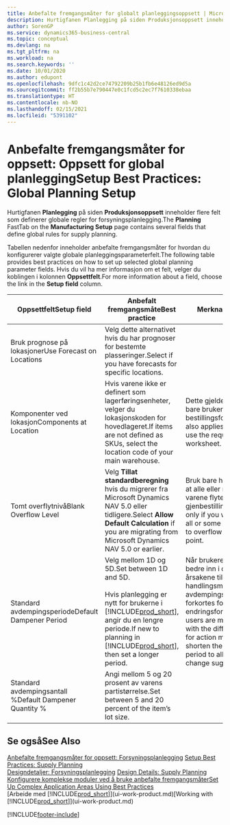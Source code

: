 ```yaml
---
title: Anbefalte fremgangsmåter for globalt planleggingsoppsett | Microsoft-dokumentasjon
description: Hurtigfanen Planlegging på siden Produksjonsoppsett inneholder flere felt som definerer globale regler for forsyningsplanlegging.
author: SorenGP
ms.service: dynamics365-business-central
ms.topic: conceptual
ms.devlang: na
ms.tgt_pltfrm: na
ms.workload: na
ms.search.keywords: ''
ms.date: 10/01/2020
ms.author: edupont
ms.openlocfilehash: 9dfc1c42d2ce74792209b25b1fb6e48126ed9d5a
ms.sourcegitcommit: ff2b55b7e790447e0c1fcd5c2ec7f7610338ebaa
ms.translationtype: HT
ms.contentlocale: nb-NO
ms.lasthandoff: 02/15/2021
ms.locfileid: "5391102"
---
```

# <a name="setup-best-practices-global-planning-setup"></a><span data-ttu-id="1f69b-103">Anbefalte fremgangsmåter for oppsett: Oppsett for global planlegging</span><span class="sxs-lookup"><span data-stu-id="1f69b-103">Setup Best Practices: Global Planning Setup</span></span>
<span data-ttu-id="1f69b-104">Hurtigfanen **Planlegging** på siden **Produksjonsoppsett** inneholder flere felt som definerer globale regler for forsyningsplanlegging.</span><span class="sxs-lookup"><span data-stu-id="1f69b-104">The **Planning** FastTab on the **Manufacturing Setup** page contains several fields that define global rules for supply planning.</span></span>  

 <span data-ttu-id="1f69b-105">Tabellen nedenfor inneholder anbefalte fremgangsmåter for hvordan du konfigurerer valgte globale planleggingsparameterfelt.</span><span class="sxs-lookup"><span data-stu-id="1f69b-105">The following table provides best practices on how to set up selected global planning parameter fields.</span></span> <span data-ttu-id="1f69b-106">Hvis du vil ha mer informasjon om et felt, velger du koblingen i kolonnen **Oppsettfelt**.</span><span class="sxs-lookup"><span data-stu-id="1f69b-106">For more information about a field, choose the link in the **Setup field** column.</span></span>  

|<span data-ttu-id="1f69b-107">Oppsettfelt</span><span class="sxs-lookup"><span data-stu-id="1f69b-107">Setup field</span></span>|<span data-ttu-id="1f69b-108">Anbefalt fremgangsmåte</span><span class="sxs-lookup"><span data-stu-id="1f69b-108">Best practice</span></span>|<span data-ttu-id="1f69b-109">Merknad</span><span class="sxs-lookup"><span data-stu-id="1f69b-109">Comment</span></span>|  
|-----------------|-------------------|-------------|  
|<span data-ttu-id="1f69b-110">Bruk prognose på lokasjoner</span><span class="sxs-lookup"><span data-stu-id="1f69b-110">Use Forecast on Locations</span></span>|<span data-ttu-id="1f69b-111">Velg dette alternativet hvis du har prognoser for bestemte plasseringer.</span><span class="sxs-lookup"><span data-stu-id="1f69b-111">Select if you have forecasts for specific locations.</span></span>||  
|<span data-ttu-id="1f69b-112">Komponenter ved lokasjon</span><span class="sxs-lookup"><span data-stu-id="1f69b-112">Components at Location</span></span>|<span data-ttu-id="1f69b-113">Hvis varene ikke er definert som lagerføringsenheter, velger du lokasjonskoden for hovedlageret.</span><span class="sxs-lookup"><span data-stu-id="1f69b-113">If items are not defined as SKUs, select the location code of your main warehouse.</span></span>|<span data-ttu-id="1f69b-114">Dette gjelder også hvis du bare bruker bestillingsforslaget.</span><span class="sxs-lookup"><span data-stu-id="1f69b-114">This also applies if you only use the requisition worksheet.</span></span>|  
|<span data-ttu-id="1f69b-115">Tomt overflytnivå</span><span class="sxs-lookup"><span data-stu-id="1f69b-115">Blank Overflow Level</span></span>|<span data-ttu-id="1f69b-116">Velg **Tillat standardberegning** hvis du migrerer fra Microsoft Dynamics NAV 5.0 eller tidligere.</span><span class="sxs-lookup"><span data-stu-id="1f69b-116">Select **Allow Default Calculation** if you are migrating from Microsoft Dynamics NAV 5.0 or earlier.</span></span>|<span data-ttu-id="1f69b-117">Bruk bare hvis du vil tillate at alle eller noen av varene flyter over gjenbestillingspunktet.</span><span class="sxs-lookup"><span data-stu-id="1f69b-117">Use only if you want to allow all or some of your items to overflow the reorder point.</span></span>|  
|<span data-ttu-id="1f69b-118">Standard avdempingsperiode</span><span class="sxs-lookup"><span data-stu-id="1f69b-118">Default Dampener Period</span></span>|<span data-ttu-id="1f69b-119">Velg mellom 1D og 5D.</span><span class="sxs-lookup"><span data-stu-id="1f69b-119">Set between 1D and 5D.</span></span><br /><br /> <span data-ttu-id="1f69b-120">Hvis planlegging er nytt for brukerne i [!INCLUDE[prod_short](includes/prod_short.md)], angir du en lengre periode.</span><span class="sxs-lookup"><span data-stu-id="1f69b-120">If new to planning in [!INCLUDE[prod_short](includes/prod_short.md)], then set a longer period.</span></span>|<span data-ttu-id="1f69b-121">Når brukere har satt seg bedre inn i de forskjellige årsakene til handlingsmeldinger, kan avdempingsperioden forkortes for å tillate flere endringsforslag.</span><span class="sxs-lookup"><span data-stu-id="1f69b-121">When users are more familiar with the different reasons for action messages, then shorten the dampener period to allow more change suggestions.</span></span>|  
|<span data-ttu-id="1f69b-122">Standard avdempingsantall %</span><span class="sxs-lookup"><span data-stu-id="1f69b-122">Default Dampener Quantity %</span></span>|<span data-ttu-id="1f69b-123">Angi mellom 5 og 20 prosent av varens partistørrelse.</span><span class="sxs-lookup"><span data-stu-id="1f69b-123">Set between 5 and 20 percent of the item’s lot size.</span></span>||  

## <a name="see-also"></a><span data-ttu-id="1f69b-124">Se også</span><span class="sxs-lookup"><span data-stu-id="1f69b-124">See Also</span></span>  
 <span data-ttu-id="1f69b-125">[Anbefalte fremgangsmåter for oppsett: Forsyningsplanlegging](setup-best-practices-supply-planning.md) </span><span class="sxs-lookup"><span data-stu-id="1f69b-125">[Setup Best Practices: Supply Planning](setup-best-practices-supply-planning.md) </span></span>  
 <span data-ttu-id="1f69b-126">[Designdetaljer: Forsyningsplanlegging](design-details-supply-planning.md) </span><span class="sxs-lookup"><span data-stu-id="1f69b-126">[Design Details: Supply Planning](design-details-supply-planning.md) </span></span>  
 [<span data-ttu-id="1f69b-127">Konfigurere komplekse moduler ved å bruke anbefalte fremgangsmåter</span><span class="sxs-lookup"><span data-stu-id="1f69b-127">Set Up Complex Application Areas Using Best Practices</span></span>](set-up-complex-application-areas-using-best-practices.md)  
 <span data-ttu-id="1f69b-128">[Arbeide med [!INCLUDE[prod_short](includes/prod_short.md)]](ui-work-product.md)</span><span class="sxs-lookup"><span data-stu-id="1f69b-128">[Working with [!INCLUDE[prod_short](includes/prod_short.md)]](ui-work-product.md)</span></span>


[!INCLUDE[footer-include](includes/footer-banner.md)]